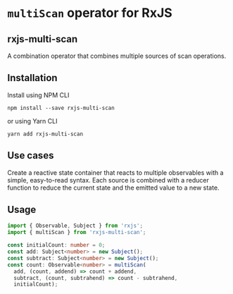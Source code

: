 # `multiScan` operator for RxJS
## rxjs-multi-scan
A combination operator that combines multiple sources of scan operations.

## Installation
Install using NPM CLI
```
npm install --save rxjs-multi-scan
```

or using Yarn CLI
```
yarn add rxjs-multi-scan
```

## Use cases
Create a reactive state container that reacts to multiple observables with a
simple, easy-to-read syntax. Each source is combined with a reducer function to
reduce the current state and the emitted value to a new state.

## Usage
```typescript
import { Observable, Subject } from 'rxjs';
import { multiScan } from 'rxjs-multi-scan';

const initialCount: number = 0;
const add: Subject<number> = new Subject();
const subtract: Subject<number> = new Subject();
const count: Observable<number> = multiScan(
  add, (count, addend) => count + addend,
  subtract, (count, subtrahend) => count - subtrahend,
  initialCount);
```
